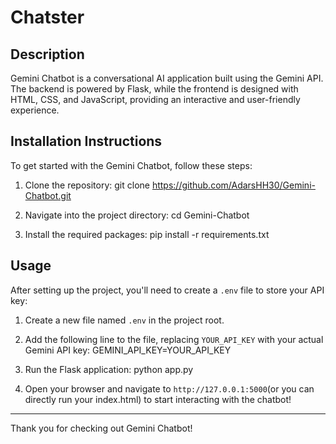 
# Chatster

## Description
Gemini Chatbot is a conversational AI application built using the Gemini API. The backend is powered by Flask, while the frontend is designed with HTML, CSS, and JavaScript, providing an interactive and user-friendly experience.

## Installation Instructions
To get started with the Gemini Chatbot, follow these steps:

1. Clone the repository:
   git clone https://github.com/AdarsHH30/Gemini-Chatbot.git

2. Navigate into the project directory:
   cd Gemini-Chatbot

3. Install the required packages:
   pip install -r requirements.txt

## Usage
After setting up the project, you'll need to create a `.env` file to store your API key:

1. Create a new file named `.env` in the project root.

2. Add the following line to the file, replacing `YOUR_API_KEY` with your actual Gemini API key:
   GEMINI_API_KEY=YOUR_API_KEY
   
3. Run the Flask application:
   python app.py
   
4. Open your browser and navigate to `http://127.0.0.1:5000`(or you can directly run your index.html) to start interacting with the chatbot!


---

Thank you for checking out Gemini Chatbot!
